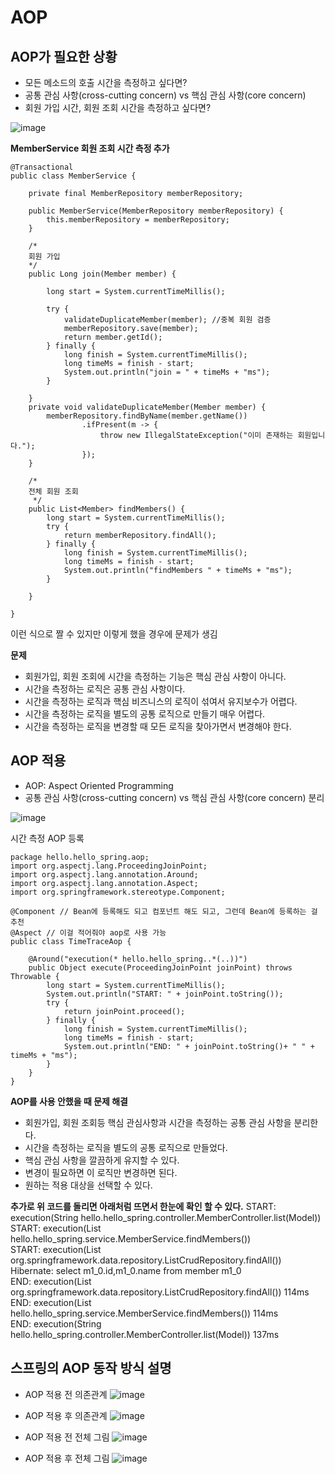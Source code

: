# AOP

## AOP가 필요한 상황
- 모든 메소드의 호출 시간을 측정하고 싶다면?
- 공통 관심 사항(cross-cutting concern) vs 핵심 관심 사항(core concern)
- 회원 가입 시간, 회원 조회 시간을 측정하고 싶다면?

![image](https://github.com/smiinii/poto/blob/main/aop%EA%B0%80%20%ED%95%84%EC%9A%94%ED%95%9C%20%EC%83%81%ED%99%A9.png)

**MemberService 회원 조회 시간 측정 추가**
```
@Transactional
public class MemberService {

    private final MemberRepository memberRepository;

    public MemberService(MemberRepository memberRepository) {
        this.memberRepository = memberRepository;
    }

    /*
    회원 가입
    */
    public Long join(Member member) {

        long start = System.currentTimeMillis();

        try {
            validateDuplicateMember(member); //중복 회원 검증
            memberRepository.save(member);
            return member.getId();
        } finally {
            long finish = System.currentTimeMillis();
            long timeMs = finish - start;
            System.out.println("join = " + timeMs + "ms");
        }

    }
    private void validateDuplicateMember(Member member) {
        memberRepository.findByName(member.getName())
                .ifPresent(m -> {
                    throw new IllegalStateException("이미 존재하는 회원입니다.");
                });
    }

    /*
    전체 회원 조회
     */
    public List<Member> findMembers() {
        long start = System.currentTimeMillis();
        try {
            return memberRepository.findAll();
        } finally {
            long finish = System.currentTimeMillis();
            long timeMs = finish - start;
            System.out.println("findMembers " + timeMs + "ms");
        }

    }

}
```
이런 식으로 짤 수 있지만 이렇게 했을 경우에 문제가 생김

**문제**
- 회원가입, 회원 조회에 시간을 측정하는 기능은 핵심 관심 사항이 아니다.
- 시간을 측정하는 로직은 공통 관심 사항이다.
- 시간을 측정하는 로직과 핵심 비즈니스의 로직이 섞여서 유지보수가 어렵다.
- 시간을 측정하는 로직을 별도의 공통 로직으로 만들기 매우 어렵다.
- 시간을 측정하는 로직을 변경할 때 모든 로직을 찾아가면서 변경해야 한다.

## AOP 적용
- AOP: Aspect Oriented Programming
- 공통 관심 사항(cross-cutting concern) vs 핵심 관심 사항(core concern) 분리

![image](https://github.com/smiinii/poto/blob/main/aop%20%EC%A0%81%EC%9A%A9.png)

시간 측정 AOP 등록
```
package hello.hello_spring.aop;
import org.aspectj.lang.ProceedingJoinPoint;
import org.aspectj.lang.annotation.Around;
import org.aspectj.lang.annotation.Aspect;
import org.springframework.stereotype.Component;

@Component // Bean에 등록해도 되고 컴포넌트 해도 되고, 그런데 Bean에 등록하는 걸 추천
@Aspect // 이걸 적어줘야 aop로 사용 가능
public class TimeTraceAop {

    @Around("execution(* hello.hello_spring..*(..))")
    public Object execute(ProceedingJoinPoint joinPoint) throws Throwable {
        long start = System.currentTimeMillis();
        System.out.println("START: " + joinPoint.toString());
        try {
            return joinPoint.proceed();
        } finally {
            long finish = System.currentTimeMillis();
            long timeMs = finish - start;
            System.out.println("END: " + joinPoint.toString()+ " " + timeMs + "ms");
        }
    }
}
```

**AOP를 사용 안했을 때 문제 해결**
- 회원가입, 회원 조회등 핵심 관심사항과 시간을 측정하는 공통 관심 사항을 분리한다.
- 시간을 측정하는 로직을 별도의 공통 로직으로 만들었다.
- 핵심 관심 사항을 깔끔하게 유지할 수 있다.
- 변경이 필요하면 이 로직만 변경하면 된다.
- 원하는 적용 대상을 선택할 수 있다.

**추가로 위 코드를 돌리면 아래처럼 뜨면서 한눈에 확인 할 수 있다.**
START: execution(String hello.hello_spring.controller.MemberController.list(Model)) </br>
START: execution(List hello.hello_spring.service.MemberService.findMembers()) </br>
START: execution(List org.springframework.data.repository.ListCrudRepository.findAll()) </br>
Hibernate: select m1_0.id,m1_0.name from member m1_0 </br>
END: execution(List org.springframework.data.repository.ListCrudRepository.findAll()) 114ms </br>
END: execution(List hello.hello_spring.service.MemberService.findMembers()) 114ms </br>
END: execution(String hello.hello_spring.controller.MemberController.list(Model)) 137ms </br>

## 스프링의 AOP 동작 방식 설명

- AOP 적용 전 의존관계
![image](https://github.com/smiinii/poto/blob/main/aop%20%EC%A0%81%EC%9A%A9%20%EC%A0%84%20%EC%9D%98%EC%A1%B4%EA%B4%80%EA%B3%84.png)

- AOP 적용 후 의존관계
![image](https://github.com/smiinii/poto/blob/main/aop%20%EC%A0%81%EC%9A%A9%20%ED%9B%84%20%EC%9D%98%EC%A1%B4%EA%B4%80%EA%B3%84.png)

- AOP 적용 전 전체 그림
![image](https://github.com/smiinii/poto/blob/main/aop%20%EC%A0%81%EC%9A%A9%20%EC%A0%84%20%EC%A0%84%EC%B2%B4%20%EA%B7%B8%EB%A6%BC.png)

- AOP 적용 후 전체 그림
![image](https://github.com/smiinii/poto/blob/main/aop%20%EC%A0%81%EC%9A%A9%20%ED%9B%84%20%EC%A0%84%EC%B2%B4%20%EA%B7%B8%EB%A6%BC.png)
